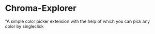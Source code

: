 # Chroma-Explorer
"A simple color picker extension with the help of which you can pick any color by singleclick
